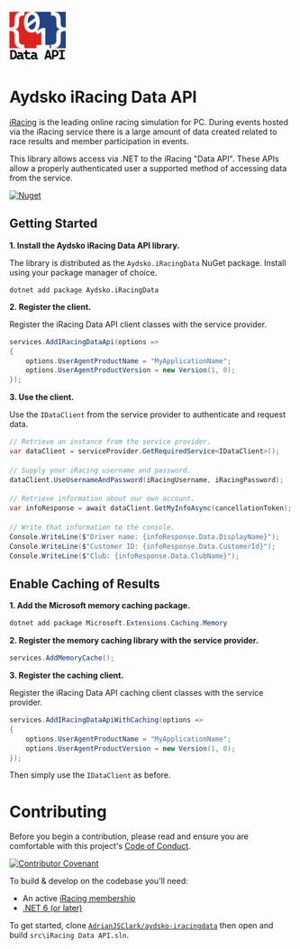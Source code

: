 <img src="images/Aydsko iRacing Data API ReadMe Logo.png" alt="Aydsko iRacing Data API Logo, which contains the characters &quot;{&quot;, &quot;0&quot;, &quot;1&quot;, and &quot;}&quot; on a red & blue field with &quot;Data API&quot; written below." width="100" />

# Aydsko iRacing Data API

[iRacing](https://www.iracing.com) is the leading online racing simulation for PC. During events hosted via the iRacing service there is a large amount of data created related to race results and member participation in events.

This library allows access via .NET to the iRacing "Data API". These APIs allow a properly authenticated user a supported method of accessing data from the service.

[![Nuget](https://img.shields.io/nuget/dt/Aydsko.iRacingData?color=004880&label=NuGet&logo=NuGet)](https://www.nuget.org/packages/Aydsko.iRacingData)

## Getting Started

**1. Install the Aydsko iRacing Data API library.**

The library is distributed as the `Aydsko.iRacingData` NuGet package. Install using your package manager of choice.

```pwsh
dotnet add package Aydsko.iRacingData
```

**2. Register the client.**

Register the iRacing Data API client classes with the service provider.

```csharp
services.AddIRacingDataApi(options =>
{
    options.UserAgentProductName = "MyApplicationName";
    options.UserAgentProductVersion = new Version(1, 0);
});
```

**3. Use the client.**

Use the `IDataClient` from the service provider to authenticate and request data.

```csharp
// Retrieve an instance from the service provider.
var dataClient = serviceProvider.GetRequiredService<IDataClient>();

// Supply your iRacing username and password.
dataClient.UseUsernameAndPassword(iRacingUsername, iRacingPassword);

// Retrieve information about our own account.
var infoResponse = await dataClient.GetMyInfoAsync(cancellationToken);

// Write that information to the console.
Console.WriteLine($"Driver name: {infoResponse.Data.DisplayName}");
Console.WriteLine($"Customer ID: {infoResponse.Data.CustomerId}");
Console.WriteLine($"Club: {infoResponse.Data.ClubName}");
```

## Enable Caching of Results

**1. Add the Microsoft memory caching package.**

```powershell
dotnet add package Microsoft.Extensions.Caching.Memory
```

**2. Register the memory caching library with the service provider.**

```csharp
services.AddMemoryCache();
```

**3. Register the caching client.**

Register the iRacing Data API caching client classes with the service provider.

```csharp
services.AddIRacingDataApiWithCaching(options =>
{
    options.UserAgentProductName = "MyApplicationName";
    options.UserAgentProductVersion = new Version(1, 0);
});
```

Then simply use the `IDataClient` as before.

# Contributing

Before you begin a contribution, please read and ensure you are comfortable with this project's [Code of Conduct](https://github.com/AdrianJSClark/aydsko-iracingdata/blob/main/CODE_OF_CONDUCT.md).

[![Contributor Covenant](https://img.shields.io/badge/Contributor%20Covenant-2.1-4baaaa.svg)](https://github.com/AdrianJSClark/aydsko-iracingdata/blob/main/CODE_OF_CONDUCT.md)

To build & develop on the codebase you'll need:

 - An active [iRacing membership](https://www.iracing.com/membership/)
 - [.NET 6 (or later)](https://dot.net)

To get started, clone [`AdrianJSClark/aydsko-iracingdata`](https://github.com/AdrianJSClark/aydsko-iracingdata) then open and build `src\iRacing Data API.sln`.
